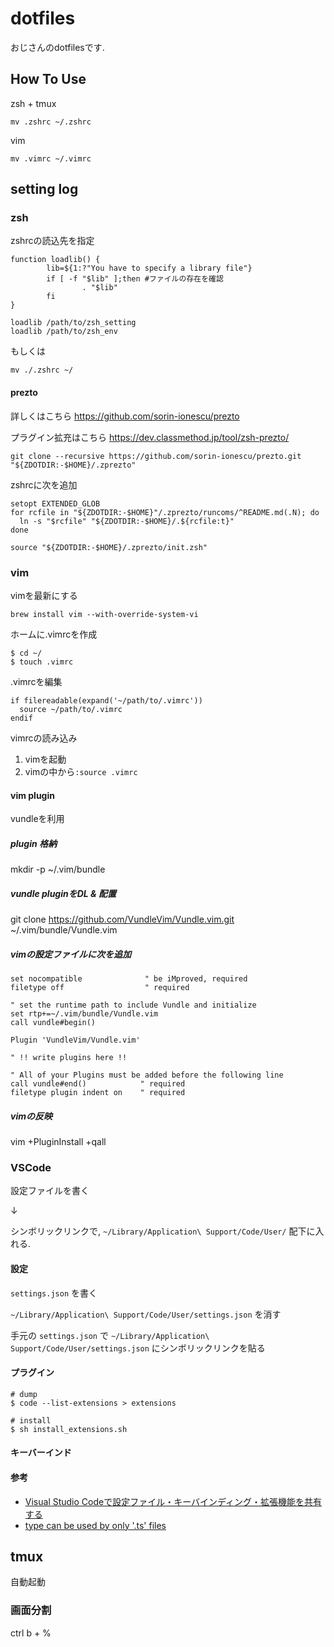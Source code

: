 dotfiles
====

おじさんのdotfilesです.

## How To Use

zsh + tmux
```
mv .zshrc ~/.zshrc
```

vim
```
mv .vimrc ~/.vimrc
```

## setting log
### zsh
zshrcの読込先を指定
```
function loadlib() {
        lib=${1:?"You have to specify a library file"}
        if [ -f "$lib" ];then #ファイルの存在を確認
                . "$lib"
        fi
}

loadlib /path/to/zsh_setting
loadlib /path/to/zsh_env
```

もしくは
```
mv ./.zshrc ~/
```

#### prezto
詳しくはこちら
https://github.com/sorin-ionescu/prezto

プラグイン拡充はこちら
https://dev.classmethod.jp/tool/zsh-prezto/

```
git clone --recursive https://github.com/sorin-ionescu/prezto.git "${ZDOTDIR:-$HOME}/.zprezto"
```

zshrcに次を追加
```
setopt EXTENDED_GLOB
for rcfile in "${ZDOTDIR:-$HOME}"/.zprezto/runcoms/^README.md(.N); do
  ln -s "$rcfile" "${ZDOTDIR:-$HOME}/.${rcfile:t}"
done
```

```
source "${ZDOTDIR:-$HOME}/.zprezto/init.zsh"
```

### vim
vimを最新にする
```
brew install vim --with-override-system-vi
```

ホームに.vimrcを作成
```
$ cd ~/
$ touch .vimrc
```

.vimrcを編集
```
if filereadable(expand('~/path/to/.vimrc'))
  source ~/path/to/.vimrc
endif
```

vimrcの読み込み
1. vimを起動
2. vimの中から`:source .vimrc`

#### vim plugin

vundleを利用

##### plugin 格納

mkdir -p ~/.vim/bundle

##### vundle pluginをDL & 配置

git clone https://github.com/VundleVim/Vundle.vim.git ~/.vim/bundle/Vundle.vim

##### vimの設定ファイルに次を追加

```
set nocompatible              " be iMproved, required
filetype off                  " required

" set the runtime path to include Vundle and initialize
set rtp+=~/.vim/bundle/Vundle.vim
call vundle#begin()

Plugin 'VundleVim/Vundle.vim'

" !! write plugins here !!

" All of your Plugins must be added before the following line
call vundle#end()            " required
filetype plugin indent on    " required
```

##### vimの反映

vim +PluginInstall +qall

### VSCode
設定ファイルを書く

↓

シンボリックリンクで, `~/Library/Application\ Support/Code/User/` 配下に入れる. 

#### 設定
`settings.json` を書く

`~/Library/Application\ Support/Code/User/settings.json` を消す

手元の `settings.json` で `~/Library/Application\ Support/Code/User/settings.json` にシンボリックリンクを貼る

#### プラグイン

```
# dump
$ code --list-extensions > extensions

# install
$ sh install_extensions.sh
```

#### キーバーインド


#### 参考
* [Visual Studio Codeで設定ファイル・キーバインディング・拡張機能を共有する](https://qiita.com/mottox2/items/581869563ce5f427b5f6)
* [type can be used by only '.ts' files](https://qiita.com/akameco/items/3e5402357ca32fd2dcaa)

## tmux

自動起動

### 画面分割

ctrl b + %
